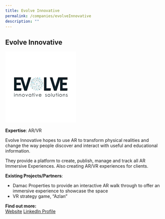 ```yaml
---
title: Evolve Innovative
permalink: /companies/evolveInnovative
description: ""
---
```

## Evolve Innovative

![Alt text for image on Isomer site](/images/evolve_Innovative.jpg)

**Expertise**: AR/VR

Evolve Innovative hopes to use AR to transform physical realities and change the way people discover and interact with useful and educational information.

They provide a platform to create, publish, manage and track all AR Immersive Experiences. Also creating AR/VR experiences for clients.

**Existing Projects/Partners**:
* Damac Properties to provide an interactive AR walk through to offer an immersive experience to showcase the space
* VR strategy game, “Azlan”


**Find out more:** \
[Website](https://www.eis.sg/)
[LinkedIn Profile](https://www.linkedin.com/company/evolveinnovativesolutions/)
